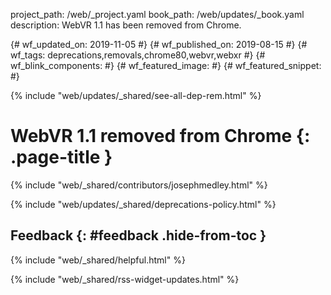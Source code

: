 project_path: /web/_project.yaml
book_path: /web/updates/_book.yaml
description: WebVR 1.1 has been removed from Chrome.

{# wf_updated_on: 2019-11-05 #}
{# wf_published_on: 2019-08-15 #}
{# wf_tags: deprecations,removals,chrome80,webvr,webxr #}
{# wf_blink_components:  #}
{# wf_featured_image:  #}
{# wf_featured_snippet:  #}

{% include "web/updates/_shared/see-all-dep-rem.html" %}

# WebVR 1.1 removed from Chrome {: .page-title }

{% include "web/_shared/contributors/josephmedley.html" %}





{% include "web/updates/_shared/deprecations-policy.html" %}

## Feedback {: #feedback .hide-from-toc }

{% include "web/_shared/helpful.html" %}

{% include "web/_shared/rss-widget-updates.html" %}